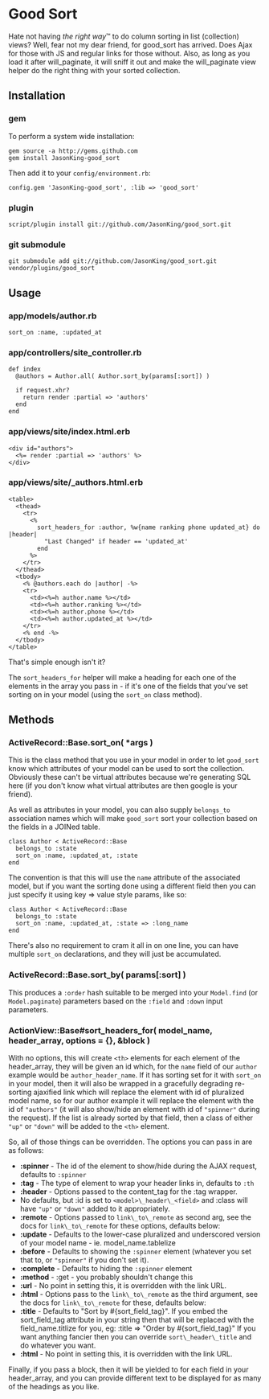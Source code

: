 Good Sort
=========

Hate not having _the right way_&trade; to do column sorting in list (collection)
views?  Well, fear not my dear friend, for good_sort has arrived.  Does Ajax for
those with JS and regular links for those without.  Also, as long as you load it
after will_paginate, it will sniff it out and make the will_paginate view helper
do the right thing with your sorted collection.

Installation
------------

### gem

To perform a system wide installation:

    gem source -a http://gems.github.com
    gem install JasonKing-good_sort

Then add it to your `config/environment.rb`:

    config.gem 'JasonKing-good_sort', :lib => 'good_sort'

### plugin

    script/plugin install git://github.com/JasonKing/good_sort.git

### git submodule

    git submodule add git://github.com/JasonKing/good_sort.git vendor/plugins/good_sort

Usage
-----

### app/models/author.rb
    sort_on :name, :updated_at

### app/controllers/site_controller.rb
    def index
      @authors = Author.all( Author.sort_by(params[:sort]) )

      if request.xhr?
        return render :partial => 'authors'
      end
    end

### app/views/site/index.html.erb
    <div id="authors">
      <%= render :partial => 'authors' %>
    </div>

### app/views/site/_authors.html.erb
    <table>
      <thead>
        <tr>
          <%
            sort_headers_for :author, %w{name ranking phone updated_at} do |header|
              "Last Changed" if header == 'updated_at'
            end
          %>
        </tr>
      </thead>
      <tbody>
        <% @authors.each do |author| -%>
        <tr>
          <td><%=h author.name %></td>
          <td><%=h author.ranking %></td>
          <td><%=h author.phone %></td>
          <td><%=h author.updated_at %></td>
        </tr>
        <% end -%>
      </tbody>
    </table>

That's simple enough isn't it?

The `sort_headers_for` helper will make a heading for each one of the elements
in the array you pass in - if it's one of the fields that you've set sorting on
in your model (using the `sort_on` class method).

Methods
-------

### ActiveRecord::Base.sort\_on( *args )

This is the class method that you use in your model in order to let `good_sort`
know which attributes of your model can be used to sort the collection.
Obviously these can't be virtual attributes because we're generating SQL here
(if you don't know what virtual attributes are then google is your friend).

As well as attributes in your model, you can also supply `belongs_to`
association names which will make `good_sort` sort your collection based on the
fields in a JOINed table.

    class Author < ActiveRecord::Base
      belongs_to :state
      sort_on :name, :updated_at, :state
    end

The convention is that this will use the `name` attribute of the associated
model, but if you want the sorting done using a different field then you can
just specify it using key => value style params, like so:

    class Author < ActiveRecord::Base
      belongs_to :state
      sort_on :name, :updated_at, :state => :long_name
    end

There's also no requirement to cram it all in on one line, you can have multiple
`sort_on` declarations, and they will just be accumulated.

### ActiveRecord::Base.sort\_by( params[:sort] )

This produces a `:order` hash suitable to be merged into your `Model.find` (or
`Model.paginate`) parameters based on the `:field` and `:down` input parameters.

### ActionView::Base#sort\_headers\_for( model\_name, header\_array, options = {}, &block )

With no options, this will create `<th>` elements for each element of the
header_array, they will be given an id which, for the `name` field of our
`author` example would be `author_header_name`.  If it has sorting set for it
with `sort_on` in your model, then it will also be wrapped in a gracefully
degrading re-sorting ajaxified link which will replace the element with id of
pluralized model name, so for our author example it will replace the element
with the id of `"authors"` (it will also show/hide an element with id of
`"spinner"` during the request).  If the list is already sorted by that field,
then a class of either `"up"` or `"down"` will be added to the `<th>` element.

So, all of those things can be overridden.  The options you can pass in are as
follows:

 * **:spinner** - The id of the element to show/hide during the AJAX request, defaults to `:spinner`
 * **:tag** - The type of element to wrap your header links in, defaults to `:th`
 * **:header** - Options passed to the content_tag for the :tag wrapper.
  * No defaults, but :id is set to `<model>\_header\_<field>` and :class will have `"up"` or `"down"` added to it appropriately.
 * **:remote** - Options passed to `link\_to\_remote` as second arg, see the docs for `link\_to\_remote` for these options, defaults below:
  * **:update** - Defaults to the lower-case pluralized and underscored version of your model name - ie. model\_name.tablelize
  * **:before** - Defaults to showing the `:spinner` element (whatever you set that to, or `"spinner"` if you don't set it).
  * **:complete** - Defaults to hiding the `:spinner` element
  * **:method** - :get - you probably shouldn't change this
  * **:url** - No point in setting this, it is overridden with the link URL.
 * **:html** - Options pass to the `link\_to\_remote` as the third argument, see the docs for `link\_to\_remote` for these, defaults below:
  * **:title** - Defaults to "Sort by #{sort\_field\_tag}".  If you embed the sort\_field\_tag attribute in your string then that will be replaced with the field\_name.titlize for you, eg: :title => "Order by #{sort\_field\_tag}"  If you want anything fancier then you can override `sort\_header\_title` and do whatever you want.
  * **:html** - No point in setting this, it is overridden with the link URL.

Finally, if you pass a block, then it will be yielded to for each field in your
header\_array, and you can provide different text to be displayed for as many of
the headings as you like.
